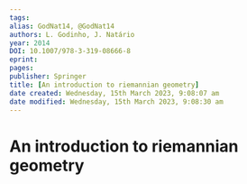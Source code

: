 ```yaml
---
tags: 
alias: GodNat14, @GodNat14
authors: L. Godinho, J. Natário
year: 2014
DOI: 10.1007/978-3-319-08666-8
eprint: 
pages: 
publisher: Springer
title: [An introduction to riemannian geometry]
date created: Wednesday, 15th March 2023, 9:08:07 am
date modified: Wednesday, 15th March 2023, 9:08:30 am
---
```


# An introduction to riemannian geometry


